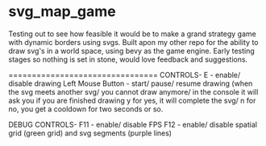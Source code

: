 # svg_map_game
Testing out to see how feasible it would be to make a grand strategy game with dynamic borders using svgs.
Built apon my other repo for the ability to draw svg's in a world space, using bevy as the game engine.
Early testing stages so nothing is set in stone, would love feedback and suggestions.


================================
CONTROLS-
E - enable/ disable drawing
Left Mouse Button - start/ pause/ resume drawing
(when the svg meets another svg/ you cannot draw anymore/ in the console it will ask you if you are finished drawing y for yes, it will complete the svg/ n for no, you get a cooldown for two seconds or so.

DEBUG CONTROLS-
F11 - enable/ disable FPS
F12 - enable/ disable spatial grid (green grid) and svg segments (purple lines)
